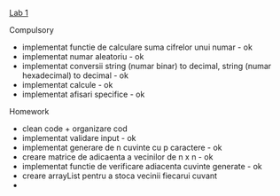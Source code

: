 <a href="https://profs.info.uaic.ro/~acf/java/labs/lab_01.html" target="_blank">Lab 1</a>

Compulsory
- implementat functie de calculare suma cifrelor unui numar - ok
- implementat numar aleatoriu - ok
- implementat conversii string (numar binar) to decimal, string (numar hexadecimal) to decimal - ok
- implementat calcule - ok
- implementat afisari specifice - ok

Homework 
- clean code + organizare cod
- implementat validare input - ok
- implementat generare de n cuvinte cu p caractere - ok
- creare matrice de adicaenta a vecinilor de n x n - ok 
- implementat functie de verificare adiacenta cuvinte generate - ok
- creare arrayList pentru a stoca vecinii fiecarui cuvant
- 

